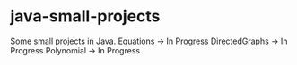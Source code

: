 # java-small-projects
Some small projects in Java.
Equations -> In Progress
DirectedGraphs -> In Progress
Polynomial -> In Progress
